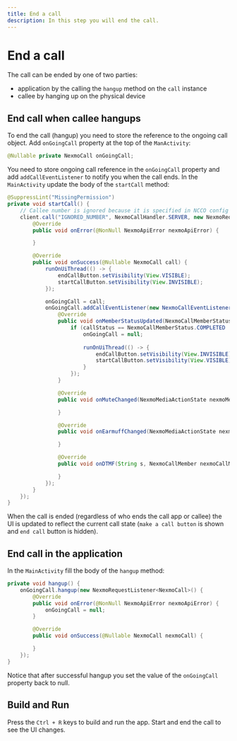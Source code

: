 ```yaml
---
title: End a call
description: In this step you will end the call.
---
```


# End a call

The call can be ended by one of two parties:
- application by the calling the `hangup` method on the `call` instance
- callee by hanging up on the physical device

## End call when callee hangups

To end the call (hangup) you need to store the reference to the ongoing call object. Add `onGoingCall` property at the top of the `ManActivity`:

```java
@Nullable private NexmoCall onGoingCall;
```

You need to store ongoing call reference in the `onGoingCall` property and add `addCallEventListener` to notify you when the call ends. In the `MainActivity` update the body of the `startCall` method:

```java
@SuppressLint("MissingPermission")
private void startCall() {
    // Callee number is ignored because it is specified in NCCO config
    client.call("IGNORED_NUMBER", NexmoCallHandler.SERVER, new NexmoRequestListener<NexmoCall>() {
        @Override
        public void onError(@NonNull NexmoApiError nexmoApiError) {

        }

        @Override
        public void onSuccess(@Nullable NexmoCall call) {
            runOnUiThread(() -> {
                endCallButton.setVisibility(View.VISIBLE);
                startCallButton.setVisibility(View.INVISIBLE);
            });

            onGoingCall = call;
            onGoingCall.addCallEventListener(new NexmoCallEventListener() {
                @Override
                public void onMemberStatusUpdated(NexmoCallMemberStatus callStatus, NexmoCallMember nexmoCallMember) {
                    if (callStatus == NexmoCallMemberStatus.COMPLETED || callStatus == NexmoCallMemberStatus.CANCELLED) {
                        onGoingCall = null;
                        
                        runOnUiThread(() -> {
                            endCallButton.setVisibility(View.INVISIBLE);
                            startCallButton.setVisibility(View.VISIBLE);
                        }
                    });
                }

                @Override
                public void onMuteChanged(NexmoMediaActionState nexmoMediaActionState, NexmoCallMember nexmoCallMember) {

                }

                @Override
                public void onEarmuffChanged(NexmoMediaActionState nexmoMediaActionState, NexmoCallMember nexmoCallMember) {

                }

                @Override
                public void onDTMF(String s, NexmoCallMember nexmoCallMember) {

                }
            });
        }
    });
}
```

When the call is ended (regardless of who ends the call app or callee) the UI is updated to reflect the current call state (`make a call button` is shown and `end call` button is hidden).

## End call in the application

In the `MainActivity` fill the body of the `hangup` method:

```java
private void hangup() {
    onGoingCall.hangup(new NexmoRequestListener<NexmoCall>() {
        @Override
        public void onError(@NonNull NexmoApiError nexmoApiError) {
            onGoingCall = null;
        }

        @Override
        public void onSuccess(@Nullable NexmoCall nexmoCall) {

        }
    });
}
```

Notice that after successful hangup you set the value of the `onGoingCall` property back to null.

## Build and Run

Press the `Ctrl + R` keys to build and run the app. Start and end the call to see the UI changes.